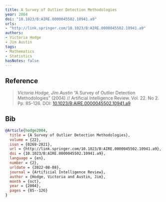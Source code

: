 ```yaml
---
title: A Survey of Outlier Detection Methodologies
year: 2004
doi: "10.1023/B:AIRE.0000045502.10941.a9"
urls:
- "http://link.springer.com/10.1023/B:AIRE.0000045502.10941.a9"
authors:
- Victoria Hodge
- Jim Austin
tags:
- Mathematics
- Statistics
hasNotes: false
---
```


## Reference

> <i>Victoria Hodge, Jim Austin</i> “A Survey of Outlier Detection Methodologies” (2004) // Artificial Intelligence Review. Vol.&nbsp;22. No&nbsp;2. Pp.&nbsp;85–126. DOI:&nbsp;<a href='https://doi.org/10.1023/B:AIRE.0000045502.10941.a9'>10.1023/B:AIRE.0000045502.10941.a9</a>

## Bib

```bib
@Article{hodge2004,
  title = {A Survey of Outlier Detection Methodologies},
  volume = {22},
  issn = {0269-2821},
  url = {http://link.springer.com/10.1023/B:AIRE.0000045502.10941.a9},
  doi = {10.1023/B:AIRE.0000045502.10941.a9},
  language = {en},
  number = {2},
  urldate = {2022-08-08},
  journal = {Artificial Intelligence Review},
  author = {Hodge, Victoria and Austin, Jim},
  month = {oct},
  year = {2004},
  pages = {85--126}
}
```
